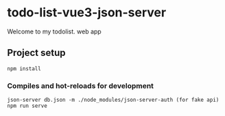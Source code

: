 # todo-list-vue3-json-server
Welcome to my todolist. web app
## Project setup
```
npm install
```

### Compiles and hot-reloads for development
```
json-server db.json -m ./node_modules/json-server-auth (for fake api)
npm run serve
```


